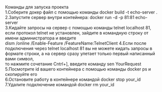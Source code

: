 Команды для запуска проекта<br>
1.Соберите докер файл с помощью команды docker build -t echo-server .  <br>
2.Запустите сервер внутри контейнера: docker run -d -p 81:81 echo-server<br>
3.Кидайте запросы на сервер с помощью команды telnet localhost 81, если протокол telnet не установлен, зайдите в командную строку от имени администратора и введите <br> dism /online /Enable-Feature /FeatureName:TelnetClient
4.Если после подключения через telnet localhost 81 вы не можете кидать запросы в формате строки, а на сервер сразу улетает только первый написанный вами символ, <br> то нажмите сочетание Cntrl+], введите команду sen YourRequest <br>
5.Посмотрите id вашего контейнера с помощью команды docker ps и скопируйте его<br>
6.Остановите работу в контейнере командой docker stop your_id<br>
7.Удалите подключение командой docker rm your_id
